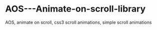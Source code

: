 # AOS---Animate-on-scroll-library
AOS, animate on scroll, css3 scroll animations, simple scroll animations
